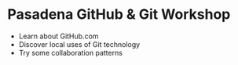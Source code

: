 # Pasadena GitHub & Git Workshop

* Learn about GitHub.com
* Discover local uses of Git technology
* Try some collaboration patterns
